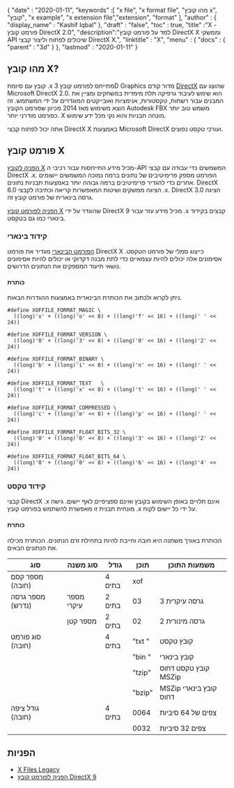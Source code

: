 {
  "date" : "2020-01-11",
  "keywords" :[ "x file", "x format file", "מהו קובץ x", "קובץ", "x example", "x extension file","extension", "format" ],
  "author" : {
    "display_name" : "Kashif Iqbal"
},
  "draft" : "false",
  "toc" : true,
  "title" :"X - פורמט קובץ DirectX 2.0",
  "description":"למד על פורמט קובץ DirectX X וממשקי API שיכולים לפתוח וליצור קבצי DirectX X.",
  "linktitle" : "X",
  "menu" : {
    "docs" : {
      "parent" : "3d"
}
},
  "lastmod" : "2020-01-11"
}

## מהו קובץ X?

קובץ עם סיומת .x מתייחס לפורמט קובץ 3D Graphics מדור קודם [DirectX](https://www.microsoft.com/en-us/download/search.aspx?q=directx) שהוצג עם Microsoft DirectX 2.0. הוא שימש לעיבוד גרפיקה תלת מימדית במשחקים ומציין את המבנים עבור רשתות, טקסטורות, אנימציות ואובייקטים המוגדרים על ידי המשתמש. זה הוצא משימוש מאז 2014 מכיוון שפורמט הקובץ Autodesk FBX משמש טוב יותר כפורמט מודרני יותר. X מונחה תבניות והוא נקי מכל ידע שימוש.

אתה יכול לפתוח קבצי DirectX X באמצעות Microsoft DirectX ועורכי טקסט נפוצים.

## פורמט קובץ X

[הפניה לקובץ X](https://learn.microsoft.com/en-us/windows/win32/direct3d9/dx9-graphics-reference-d3dx-x-file) מכיל מידע התייחסות עבור רכיבי ה-API המשמשים כדי עבודה עם קבצי DirectX .x. הפורמט מספק פרימיטיבים של נתונים ברמה נמוכה המשמשים יישומים אחרים כדי להגדיר פרימיטיבים ברמה גבוהה יותר באמצעות תבניות נתונים. DirectX 6.0 הציגה ממשקים ושיטות המאפשרות קריאה וכתיבה לקבצי .x. DirectX 3.0 הציגה גרסה בינארית של פורמט קובץ זה.

[הפניה לפורמט קובץ X](https://learn.microsoft.com/en-us/windows/win32/direct3d9/dx9-graphics-reference-x-file-format) שהוגדר על ידי DirectX 9 מכיל מידע עזר עבור ‎.x קבצים בקידוד בינארי כמו גם בטקסט.

### קידוד בינארי

[הפורמט הבינארי](https://learn.microsoft.com/en-us/windows/win32/direct3d9/binary-encoding) מגדיר את פורמט DirectX X כייצוג סמלי של פורמט הטקסט. אסימונים אלה יכולים להיות עצמאיים כדי לתת מבנה דקדוקי או יכולים להיות אסימונים נושאי תיעוד המספקים את הנתונים הדרושים.

#### כותרת

ניתן לקרוא ולכתוב את הכותרת הבינארית באמצעות ההגדרות הבאות.

```
#define XOFFILE_FORMAT_MAGIC \
  ((long)'x' + ((long)'o' << 8) + ((long)'f' << 16) + ((long)' ' << 24))

#define XOFFILE_FORMAT_VERSION \
  ((long)'0' + ((long)'3' << 8) + ((long)'0' << 16) + ((long)'2' << 24))

#define XOFFILE_FORMAT_BINARY \
  ((long)'b' + ((long)'i' << 8) + ((long)'n' << 16) + ((long)' ' << 24))

#define XOFFILE_FORMAT_TEXT   \
  ((long)'t' + ((long)'x' << 8) + ((long)'t' << 16) + ((long)' ' << 24))

#define XOFFILE_FORMAT_COMPRESSED \
  ((long)'c' + ((long)'m' << 8) + ((long)'p' << 16) + ((long)' ' << 24))

#define XOFFILE_FORMAT_FLOAT_BITS_32 \
  ((long)'0' + ((long)'0' << 8) + ((long)'3' << 16) + ((long)'2' << 24))

#define XOFFILE_FORMAT_FLOAT_BITS_64 \
  ((long)'0' + ((long)'0' << 8) + ((long)'6' << 16) + ((long)'4' << 24))
```

### קידוד טקסט

קבצי DirectX .x אינם תלויים באופן השימוש בקובץ ואינם ספציפיים לאף יישום. גישה מונחית תבנית זו מאפשרת להשתמש בפורמט קובץ .x על ידי כל יישום לקוח.


#### כותרת

הכותרת באורך משתנה היא חובה וחייבת להיות בתחילת זרם הנתונים. הכותרת מכילה את הנתונים הבאים.

| סוג | סוג משנה | גודל | תוכן | משמעות התוכן |
---|---|---|---|---|
|מספר קסם (חובה)| | 4 בתים |xof |
|מספר גרסה (נדרש) |מספר עיקרי |2 בתים |03 |גרסה עיקרית 3|
| |מספר קטן |2 בתים |02 |גרסה מינורית 2|
|סוג פורמט (חובה)| |4 בתים |"txt " |קובץ טקסט|
| | | |"bin "| קובץ בינארי|
| | | |"tzip"| קובץ טקסט דחוס MSZip|
| | | |"bzip"| MSZip קובץ בינארי דחוס|
|גודל ציפה (חובה)| |4 בתים| 0064| צפים של 64 סיביות|
| | | |0032 |צפים 32 סיביות|


## הפניות

* [X Files Legacy](https://learn.microsoft.com/en-us/windows/win32/direct3d9/x-files--legacy-)
* [הפניה לפורמט קובץ DirectX 9](https://learn.microsoft.com/en-us/windows/win32/direct3d9/dx9-graphics-reference-x-file-format)

